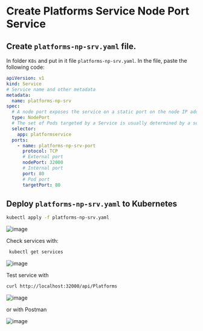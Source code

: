 # Create Platforms Service Node Port Service

## Create ```platforms-np-srv.yaml``` file. 

In folder ```K8s``` and put in it file ```platforms-np-srv.yaml```. In the file, paste the following code:

```yaml
apiVersion: v1
kind: Service
# Service name and other metadata
metadata:
  name: platforms-np-srv
spec:
  # A node port exposes the service on a static port on the node IP address. NodePorts are in the 30000-32767 range by default
  type: NodePort
  # The set of Pods targeted by a Service is usually determined by a selector.
  selector:
    app: platformservice
  ports: 
    - name: platforms-np-srv-port
      protocol: TCP
      # External port
      nodePort: 32000
      # Internal port
      port: 80
      # Pod port
      targetPort: 80
```


## Deploy ```platforms-np-srv.yaml``` to Kubernetes

```bash
kubectl apply -f platforms-np-srv.yaml
```

![image](https://user-images.githubusercontent.com/34960418/172363556-c6fee1eb-cfd1-49ec-bbbd-42aa96f3d2b3.png)


Check services with:

```bash
 kubectl get services
```

![image](https://user-images.githubusercontent.com/34960418/172364010-efc4c776-4563-4c99-869b-9e2dbfa75c7a.png)


Test service with 

```bash
curl http://localhost:32000/api/Platforms
```

![image](https://user-images.githubusercontent.com/34960418/172364389-77a562e0-c748-4dc1-be93-22888ec17b85.png)

or with Postman

![image](https://user-images.githubusercontent.com/34960418/172364650-9a49ddfd-5db8-48d7-beff-ed4a0ee886c3.png)
